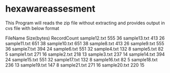 # hexawareassesment

This Program will reads the zip file without extracting and provides output in cvs file with below format

FileName	Size(bytes)	RecordCount
sample12.txt	555	36
sample13.txt	413	26
sample11.txt	651	38
sample10.txt	651	38
sample8.txt	413	26
sample9.txt	555	36
sample7.txt	394	24
sample6.txt	551	32
sample4.txt	132	8
sample5.txt	82	5
sample1.txt	271	16
sample2.txt	218	13
sample3.txt	237	14
sample14.txt	394	24
sample15.txt	551	32
sample17.txt	132	8
sample16.txt	82	5
sample18.txt	236	13
sample19.txt	147	8
sample21.txt	271	16
sample20.txt	220	15
